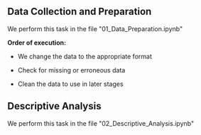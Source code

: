 ## Data Collection and Preparation

We perform this task in the file "01_Data_Preparation.ipynb"

**Order of execution:**

- We change the data to the appropriate format

- Check for missing or erroneous data

- Clean the data to use in later stages

## Descriptive Analysis

We perform this task in the file "02_Descriptive_Analysis.ipynb"
